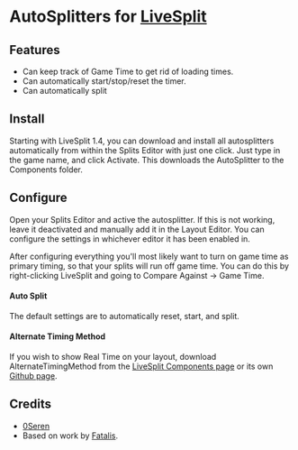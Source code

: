 AutoSplitters for [LiveSplit](https://livesplit.org/)
=====================

Features
--------
  * Can keep track of Game Time to get rid of loading times.
  * Can automatically start/stop/reset the timer.
  * Can automatically split

Install
-------
Starting with LiveSplit 1.4, you can download and install all autosplitters automatically from within the Splits Editor with just one click. Just type in the game name, and click Activate. This downloads the AutoSplitter to the Components folder.

Configure
---------
Open your Splits Editor and active the autosplitter. If this is not working, leave it deactivated and manually add it in the Layout Editor. You can configure the settings in whichever editor it has been enabled in.

After configuring everything you'll most likely want to turn on game time as primary timing, so that your splits will run off game time. You can do this by right-clicking LiveSplit and going to Compare Against -> Game Time.

#### Auto Split
The default settings are to automatically reset, start, and split.

#### Alternate Timing Method
If you wish to show Real Time on your layout, download AlternateTimingMethod from the [LiveSplit Components page](http://livesplit.org/components/) or its own [Github page](https://github.com/Dalet/LiveSplit.AlternateTimingMethod/releases).

Credits
-------
  * [0Seren](http://twitch.tv/0Seren)
  * Based on work by [Fatalis](http://twitch.tv/fatalis_).
